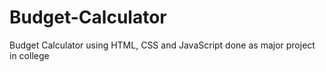 # Budget-Calculator
Budget Calculator using HTML, CSS and JavaScript done as major project in college
